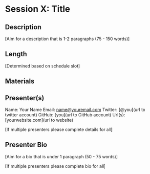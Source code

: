 # Session X: Title

## Description

[Aim for a description that is 1-2 paragraphs (75 - 150 words)]

## Length

[Determined based on schedule slot]

## Materials

## Presenter(s)

Name: Your Name
Email: name@youremail.com
Twitter: [@you](url to twitter account)
GitHub: [you](url to GitHub account)
Url(s): [yourwebsite.com](url to website)

[If multiple presenters please complete details for all]

## Presenter Bio

[Aim for a bio that is under 1 paragraph (50 - 75 words)]

[If multiple presenters please complete bio for all]
